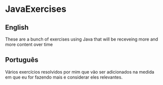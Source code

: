 # JavaExercises

## English
These are a bunch of exercises using Java that will be receveing more and more content over time

## Português
Vários exercícios resolvidos por mim que vão ser adicionados na medida em que eu for fazendo mais e considerar eles relevantes.


